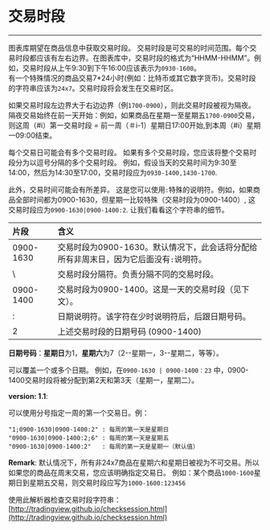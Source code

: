 # 交易时段

---

图表库期望在商品信息中获取交易时段。 交易时段是可交易的时间范围。每个交易时段都应该有左右边界。在图表库中，交易时段的格式为“HHMM-HHMM”。例如，交易时段从上午9:30到下午16:00应该表示为`0930-1600`。  
 有一个特殊情况的商品交易7\*24小时\(例如：比特币或其它数字货币\)。交易时段的字符串应该为`24x7`。交易时段将会发生在交易时区。

如果交易时段左边界大于右边边界（例`1700-0900`），则此交易时段被视为隔夜。隔夜交易始终在前一天开始：例如，如果商品在星期一至星期五`1700-0900`交易，则这周（\#i）第一交易时段 = 前一周（＃i-1）星期日17:00开始,到本周（\#i）星期一09:00结束。

每个交易日可能会有多个交易时段。 如果有多个交易时段，您应该将整个交易时段分为以逗号分隔的多个交易时段。 例如，假设当天的交易时间为9:30至14:00，然后为14:30至17:00，交易时段应为`0930-1400,1430-1700`.

此外，交易时间可能会有所差异。 这是您可以使用`:`特殊的说明符。例如，如果商品全部时间都为0900-1630，但星期一比较特殊（交易时段为0900-1400）, 这交易时段应为`0900-1630|0900-1400:2`.  让我们看看这个字符串的细节。

| **片段** | **含义** |
| :--- | :--- |
| 0900-1630 | 交易时段为0900-1630。默认情况下，此会话将分配给所有非周末日，因为它后面没有`:`说明符。 |
| \ | 交易时段分隔符。负责分隔不同的交易时段。 |
| 0900-1400 | 交易时段为0900-1400。这是一天的交易时段（见下文）。 |
| : | 日期说明符。该字符在少时说明符后，后跟日期号码。 |
| 2 | 上述交易时段的日期号码 \(0900-1400\) |

**日期号码**：**星期日**为1，**星期六**为7（2--星期一，3--星期二，等等）。

可以覆盖一个或多个日期。 例如，在`0900-1630 | 0900-1400：23` 中，0900-1400交易时段将被分配到第2天和第3天（星期一，星期二）。

**version: 1.1**:

可以使用分号指定一周的第一个交易日。例：

```
"1;0900-1630|0900-1400:2" : 每周的第一天是星期日
"0900-1630|0900-1400:2;6" : 每周的第一天是星期五
"0900-1630|0900-1400:2"   : 每周的第一天是星期一（默认值）
```

**Remark**: 默认情况下，所有非24x7商品在星期六和星期日被视为不可交易。所以如果您的商品在周末交易，您应该明确指定交易日。 例如：某个商品`1000-1600`星期日到星期五交易，则交易时段应写为`1000-1600:123456`

使用此解析器检查交易时段字符串：[http://tradingview.github.io/checksession.html](http://tradingview.github.io/checksession.html)


